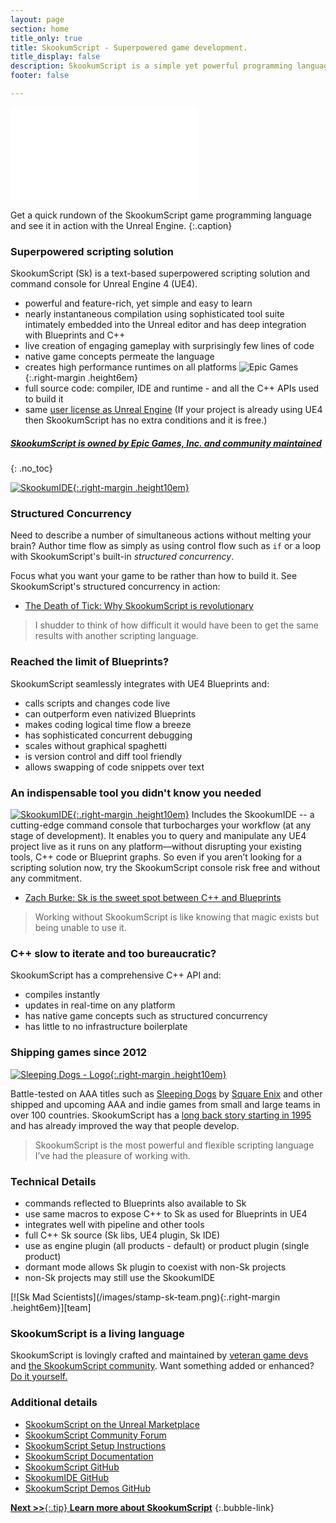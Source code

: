 ```yaml
---
layout: page
section: home
title_only: true
title: SkookumScript - Superpowered game development.
title_display: false
description: SkookumScript is a simple yet powerful programming language for creating amazing gameplay without melting your brain. Better coding through mad science!
footer: false

---
```

<div class='embed-container'>
  <iframe src="//player.vimeo.com/video/133828708" frameborder='0' webkitAllowFullScreen mozallowfullscreen allowFullScreen></iframe>
</div>

Get a quick rundown of the SkookumScript game programming language and see it in action with the Unreal Engine.
{:.caption}

<div markdown="1" class="popround">

### Superpowered scripting solution

SkookumScript (Sk) is a text-based superpowered scripting solution and command console for Unreal Engine 4 (UE4).

- powerful and feature-rich, yet simple and easy to learn
- nearly instantaneous compilation using sophisticated tool suite
  intimately embedded into the Unreal editor and has deep integration with Blueprints and C++
- live creation of engaging gameplay with surprisingly few lines of code
- native game concepts permeate the language
- creates high performance runtimes on all platforms ![Epic Games](/images/epic-games-logo-white-sm.png){:.right-margin .height6em} 
- full source code: compiler, IDE and runtime - and all the C++ APIs used to build it
- same [user license as Unreal Engine][license] (If your project is already using UE4 then SkookumScript has no extra conditions and it is free.)

##### [SkookumScript is owned by Epic Games, Inc. and community maintained][acquired]
{: .no_toc}
</div>

<div markdown="1" class="focus">

[![SkookumIDE](/images/DeathOfTick.jpg){:.right-margin .height10em}][death-tick]
### Structured Concurrency
Need to describe a number of simultaneous actions without melting your brain? Author time flow as simply as using control flow such as `if` or a loop with SkookumScript's built-in _structured concurrency_.

Focus what you want your game to be rather than how to build it. See SkookumScript's structured concurrency in action:
- [The Death of Tick: Why SkookumScript is revolutionary][death-tick]

> I shudder to think of how difficult it would have been to get the same results with another scripting language.
</div>

### Reached the limit of Blueprints?

SkookumScript seamlessly integrates with UE4 Blueprints and:

- calls scripts and changes code live
- can outperform even nativized Blueprints
- makes coding logical time flow a breeze
- has sophisticated concurrent debugging
- scales without graphical spaghetti
- is version control and diff tool friendly
- allows swapping of code snippets over text

<div markdown="1" class="focus">

### An indispensable tool you didn't know you needed
[![SkookumIDE](/images/galleries/SkIDE-thumb.jpg){:.right-margin .height10em}](/images/galleries/SkookumIDE_Pro.png)
Includes the SkookumIDE -- a cutting-edge command console that turbocharges your workflow (at any stage of development). It enables you to query and manipulate any UE4 project live as it runs on any platform—without disrupting your existing tools, C++ code or Blueprint graphs. So even if you aren’t looking for a scripting solution now, try the SkookumScript console risk free and without any commitment.

- [Zach Burke: Sk is the sweet spot between C++ and Blueprints](https://www.quora.com/What-do-you-guys-think-of-skookumscript-programming-language/answer/Zachary-Burke-1)

>  Working without SkookumScript is like knowing that magic exists but being unable to use it.
</div>

### C++ slow to iterate and too bureaucratic?

SkookumScript has a comprehensive C++ API and:

- compiles instantly
- updates in real-time on any platform
- has native game concepts such as structured concurrency
- has little to no infrastructure boilerplate

<div markdown="1" class="focus">

### Shipping games since 2012
[![Sleeping Dogs - Logo](/images/SleepingDogsPortrait.jpg){:.right-margin .height10em}](/about/#sleeping-dogs)

Battle-tested on AAA titles such as [Sleeping Dogs](/about/#sleeping-dogs) by [Square Enix](http://www.square-enix.com/) and other shipped and upcoming AAA and indie games from small and large teams in over 100 countries. SkookumScript has a [long back story starting in 1995](/about/origin/) and has already improved the way that people develop.

> SkookumScript is the most powerful and flexible scripting language I’ve had the pleasure of working with.
</div>

### Technical Details

- commands reflected to Blueprints also available to Sk
- use same macros to expose C++ to Sk as used for Blueprints in UE4
- integrates well with pipeline and other tools
- full C++ Sk source (Sk libs, UE4 plugin, Sk IDE)
- use as engine plugin (all products - default) or product plugin (single product)
- dormant mode allows Sk plugin to coexist with non-Sk projects
- non-Sk projects may still use the SkookumIDE

<div markdown="1" class="focus">
[![Sk Mad Scientists](/images/stamp-sk-team.png){:.right-margin .height6em}][team]

### SkookumScript is a living language

SkookumScript is lovingly crafted and maintained by [veteran game devs][team] and [the SkookumScript community][forum]. Want something added or enhanced? [Do it yourself.](https://github.com/EpicSkookumScript/SkookumScript-Plugin)
</div>

### Additional details

- [SkookumScript on the Unreal Marketplace](https://www.unrealengine.com/marketplace/en-US/product/skookumscript)
- [SkookumScript Community Forum][forum]
- [SkookumScript Setup Instructions](/docs/ue4/setup/)
- [SkookumScript Documentation](/docs/)
- [SkookumScript GitHub](https://github.com/EpicSkookumScript/SkookumScript-Plugin)
- [SkookumIDE GitHub](https://github.com/EpicSkookumScript/SkookumIDE)
- [SkookumScript Demos GitHub](https://github.com/EpicSkookumScript/SkookumScript-Demos)

[**Next >>**{:.tip} **Learn more about SkookumScript**](/about/)
{:.bubble-link}


[acquired]: /blog/2019/01-23-epic-aquires-agog/
[death-tick]: https://error454.com/2017/03/09/the-death-of-tick-ue4-the-future-of-programming/ "The death of tick"
[forum]: /community/ "Discuss SkookumScript with the community"
[license]: https://www.unrealengine.com/en-US/eula "Unreal End User License"
[team]: /about/team/ "The SkookumScript Team - past and present"

